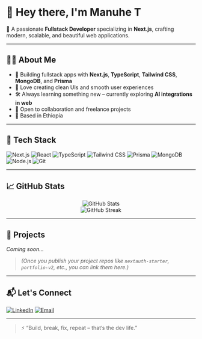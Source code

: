 # 👋 Hey there, I'm Manuhe T

🎯 A passionate **Fullstack Developer** specializing in **Next.js**, crafting modern, scalable, and beautiful web applications.

---

## 👨‍💻 About Me

- 🚀 Building fullstack apps with **Next.js**, **TypeScript**, **Tailwind CSS**, **MongoDB**, and **Prisma**
- 🎨 Love creating clean UIs and smooth user experiences
- 🛠️ Always learning something new – currently exploring **AI integrations in web**
- 💬 Open to collaboration and freelance projects
- 📍 Based in Ethiopia

---

## 🔧 Tech Stack

![Next.js](https://img.shields.io/badge/-Next.js-black?style=for-the-badge&logo=next.js)
![React](https://img.shields.io/badge/-React-61DAFB?style=for-the-badge&logo=react)
![TypeScript](https://img.shields.io/badge/-TypeScript-3178C6?style=for-the-badge&logo=typescript)
![Tailwind CSS](https://img.shields.io/badge/-Tailwind%20CSS-38B2AC?style=for-the-badge&logo=tailwind-css)
![Prisma](https://img.shields.io/badge/-Prisma-2D3748?style=for-the-badge&logo=prisma)
![MongoDB](https://img.shields.io/badge/-MongoDB-47A248?style=for-the-badge&logo=mongodb)
![Node.js](https://img.shields.io/badge/-Node.js-339933?style=for-the-badge&logo=node.js)
![Git](https://img.shields.io/badge/-Git-F05032?style=for-the-badge&logo=git)

---

## 📈 GitHub Stats

<p align="center">
  <img src="https://github-readme-stats.vercel.app/api?username=manuhe-T&show_icons=true&theme=radical" alt="GitHub Stats" />
  <br/>
  <img src="https://github-readme-streak-stats.herokuapp.com/?user=manuhe-T&theme=radical" alt="GitHub Streak" />
</p>

---

## 🧩 Projects

*Coming soon...*

> *(Once you publish your project repos like `nextauth-starter`, `portfolio-v2`, etc., you can link them here.)*

---

## 📬 Let's Connect

[![LinkedIn](https://img.shields.io/badge/-LinkedIn-0A66C2?style=for-the-badge&logo=linkedin&logoColor=white)](https://www.linkedin.com/in/nati-teshome-208930369/)
[![Email](https://img.shields.io/badge/-Email-EA4335?style=for-the-badge&logo=gmail&logoColor=white)](mailto:dev.by.manda@gmail.com)

---

> ⚡ “Build, break, fix, repeat – that’s the dev life.”
